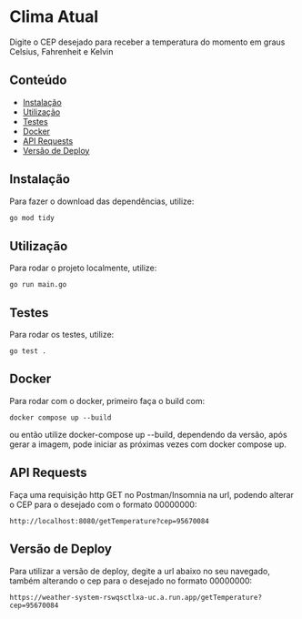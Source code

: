 # Clima Atual

Digite o CEP desejado para receber a temperatura do momento em graus Celsius, Fahrenheit e Kelvin

## Conteúdo

- [Instalação](#instalação)
- [Utilização](#utilização)
- [Testes](#testes)
- [Docker](#docker)
- [API Requests](#api-requests)
- [Versão de Deploy](#versão-de-deploy)

## Instalação

Para fazer o download das dependências, utilize:
```bash
go mod tidy
```

## Utilização

Para rodar o projeto localmente, utilize:
```
go run main.go
```

## Testes

Para rodar os testes, utilize:
```
go test .
```

## Docker
Para rodar com o docker, primeiro faça o build com:
```
docker compose up --build
```
ou então utilize docker-compose up --build, dependendo da versão, após gerar a imagem, pode iniciar as próximas vezes com docker compose up.

## API Requests
Faça uma requisição http GET no Postman/Insomnia na url, podendo alterar o CEP para o desejado com o formato 00000000:
```
http://localhost:8080/getTemperature?cep=95670084
```

## Versão de Deploy

Para utilizar a versão de deploy, degite a url abaixo no seu navegado, também alterando o cep para o desejado no formato 00000000:
```
https://weather-system-rswqsctlxa-uc.a.run.app/getTemperature?cep=95670084
```
